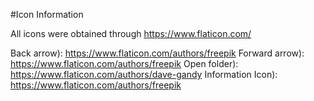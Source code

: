 #Icon Information


All icons were obtained through https://www.flaticon.com/


Back arrow): https://www.flaticon.com/authors/freepik
Forward arrow): https://www.flaticon.com/authors/freepik
Open folder): https://www.flaticon.com/authors/dave-gandy
Information Icon): https://www.flaticon.com/authors/freepik
